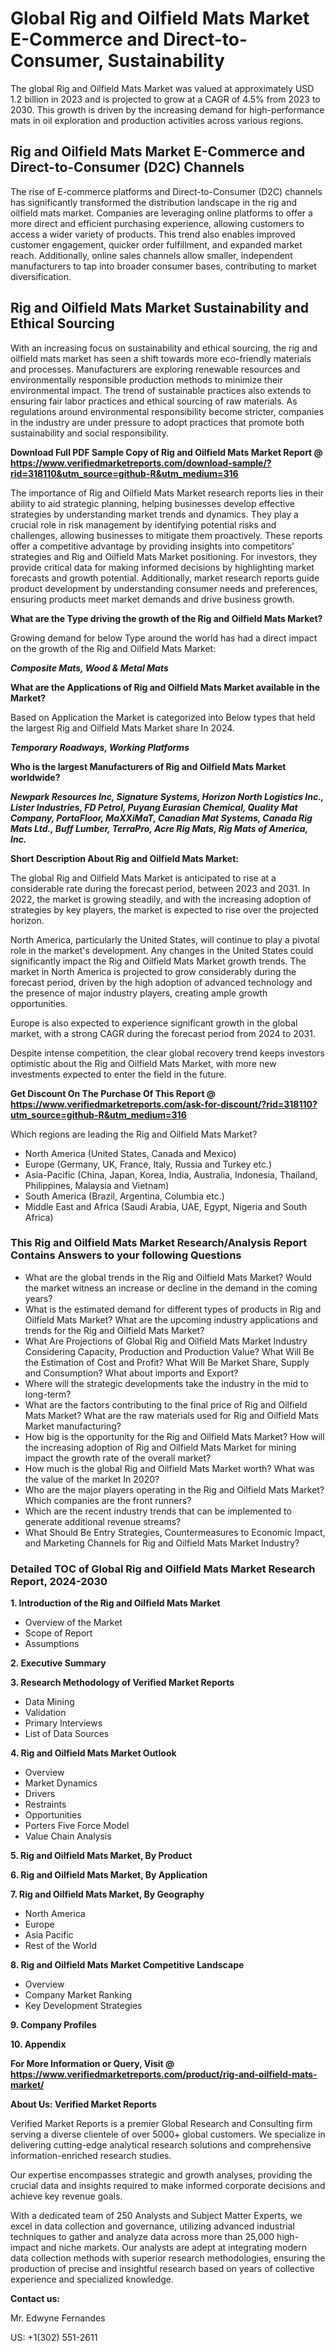 <h1>Global Rig and Oilfield Mats Market E-Commerce and Direct-to-Consumer, Sustainability</h1><p class=""><p>The global Rig and Oilfield Mats Market was valued at approximately USD 1.2 billion in 2023 and is projected to grow at a CAGR of 4.5% from 2023 to 2030. This growth is driven by the increasing demand for high-performance mats in oil exploration and production activities across various regions.</p><h2>Rig and Oilfield Mats Market E-Commerce and Direct-to-Consumer (D2C) Channels</h2><p>The rise of E-commerce platforms and Direct-to-Consumer (D2C) channels has significantly transformed the distribution landscape in the rig and oilfield mats market. Companies are leveraging online platforms to offer a more direct and efficient purchasing experience, allowing customers to access a wider variety of products. This trend also enables improved customer engagement, quicker order fulfillment, and expanded market reach. Additionally, online sales channels allow smaller, independent manufacturers to tap into broader consumer bases, contributing to market diversification.</p><h2>Rig and Oilfield Mats Market Sustainability and Ethical Sourcing</h2><p>With an increasing focus on sustainability and ethical sourcing, the rig and oilfield mats market has seen a shift towards more eco-friendly materials and processes. Manufacturers are exploring renewable resources and environmentally responsible production methods to minimize their environmental impact. The trend of sustainable practices also extends to ensuring fair labor practices and ethical sourcing of raw materials. As regulations around environmental responsibility become stricter, companies in the industry are under pressure to adopt practices that promote both sustainability and social responsibility.</p></p><p class=""><strong>Download Full PDF Sample Copy of Rig and Oilfield Mats Market Report @ <a href="https://www.verifiedmarketreports.com/download-sample/?rid=318110&utm_source=github-R&utm_medium=316" target="_blank">https://www.verifiedmarketreports.com/download-sample/?rid=318110&utm_source=github-R&utm_medium=316</a></strong></p><p>The importance of&nbsp;Rig and Oilfield Mats Market research reports lies in their ability to aid strategic planning, helping businesses develop effective strategies by understanding market trends and dynamics. They play a crucial role in risk management by identifying potential risks and challenges, allowing businesses to mitigate them proactively. These reports offer a competitive advantage by providing insights into competitors' strategies and Rig and Oilfield Mats Market positioning. For investors, they provide critical data for making informed decisions by highlighting market forecasts and growth potential. Additionally, market research reports guide product development by understanding consumer needs and preferences, ensuring products meet market demands and drive business growth.</p><p><strong>What are the&nbsp;Type driving the growth of the Rig and Oilfield Mats Market?</strong></p><p id="" class="">Growing demand for below Type around the world has had a direct impact on the growth of the Rig and Oilfield Mats Market:</p><p class=""><em><strong>Composite Mats, Wood & Metal Mats</strong></em></p><p class=""><strong>What are the&nbsp;Applications&nbsp;of Rig and Oilfield Mats Market available in the Market?</strong></p><p id="" class="">Based on Application the Market is categorized into Below types that held the largest Rig and Oilfield Mats Market share In 2024.</p><p class=""><em><strong>Temporary Roadways, Working Platforms</strong></em></p><p class=""><strong>Who is the largest Manufacturers of Rig and Oilfield Mats Market worldwide?</strong></p><p><em><strong>Newpark Resources Inc, Signature Systems, Horizon North Logistics Inc., Lister Industries, FD Petrol, Puyang Eurasian Chemical, Quality Mat Company, PortaFloor, MaXXiMaT, Canadian Mat Systems, Canada Rig Mats Ltd., Buff Lumber, TerraPro, Acre Rig Mats, Rig Mats of America, Inc.</strong></em></p><p id="" class=""><strong>Short Description About Rig and Oilfield Mats Market:</strong></p><p>The global Rig and Oilfield Mats Market is anticipated to rise at a considerable rate during the forecast period, between 2023 and 2031. In 2022, the market is growing steadily, and with the increasing adoption of strategies by key players, the market is expected to rise over the projected horizon.</p><p>North America, particularly the United States, will continue to play a pivotal role in the market's development. Any changes in the United States could significantly impact the Rig and Oilfield Mats Market growth trends. The market in North America is projected to grow considerably during the forecast period, driven by the high adoption of advanced technology and the presence of major industry players, creating ample growth opportunities.</p><p>Europe is also expected to experience significant growth in the global market, with a strong CAGR during the forecast period from 2024 to 2031.</p><p>Despite intense competition, the clear global recovery trend keeps investors optimistic about the Rig and Oilfield Mats Market, with more new investments expected to enter the field in the future.</p><p id="" class=""><strong>Get Discount On The Purchase Of This Report @ <a href="https://www.verifiedmarketreports.com/ask-for-discount/?rid=318110?utm_source=github-R&utm_medium=316" target="_blank">https://www.verifiedmarketreports.com/ask-for-discount/?rid=318110?utm_source=github-R&utm_medium=316</a></strong></p><p class="">Which regions are leading the Rig and Oilfield Mats Market?</p><ul><li>North America (United States, Canada and Mexico)</li><li>Europe (Germany, UK, France, Italy, Russia and Turkey etc.)</li><li>Asia-Pacific (China, Japan, Korea, India, Australia, Indonesia, Thailand, Philippines, Malaysia and Vietnam)</li><li>South America (Brazil, Argentina, Columbia etc.)</li><li>Middle East and Africa (Saudi Arabia, UAE, Egypt, Nigeria and South Africa)</li></ul><h3 id="" class="">This Rig and Oilfield Mats Market Research/Analysis Report Contains Answers to your following Questions</h3><ul><li>What are the global trends in the Rig and Oilfield Mats Market? Would the market witness an increase or decline in the demand in the coming years?</li><li>What is the estimated demand for different types of products in Rig and Oilfield Mats Market? What are the upcoming industry applications and trends for the Rig and Oilfield Mats Market?</li><li>What Are Projections of Global Rig and Oilfield Mats Market Industry Considering Capacity, Production and Production Value? What Will Be the Estimation of Cost and Profit? What Will Be Market Share, Supply and Consumption? What about imports and Export?</li><li>Where will the strategic developments take the industry in the mid to long-term?</li><li>What are the factors contributing to the final price of Rig and Oilfield Mats Market? What are the raw materials used for Rig and Oilfield Mats Market manufacturing?</li><li>How big is the opportunity for the Rig and Oilfield Mats Market? How will the increasing adoption of Rig and Oilfield Mats Market for mining impact the growth rate of the overall market?</li><li>How much is the global Rig and Oilfield Mats Market worth? What was the value of the market In 2020?</li><li>Who are the major players operating in the Rig and Oilfield Mats Market? Which companies are the front runners?</li><li>Which are the recent industry trends that can be implemented to generate additional revenue streams?</li><li>What Should Be Entry Strategies, Countermeasures to Economic Impact, and Marketing Channels for Rig and Oilfield Mats Market Industry?</li></ul><h3 id="" class="">Detailed TOC of Global Rig and Oilfield Mats Market Research Report, 2024-2030</h3><p id="" class=""><strong>1. Introduction of the Rig and Oilfield Mats Market</strong></p><ul><li>Overview of the Market</li><li>Scope of Report</li><li>Assumptions</li></ul><p id="" class=""><strong>2. Executive Summary</strong></p><p id="" class=""><strong>3. Research Methodology of Verified Market Reports</strong></p><ul><li>Data Mining</li><li>Validation</li><li>Primary Interviews</li><li>List of Data Sources</li></ul><p id="" class=""><strong>4. Rig and Oilfield Mats Market Outlook</strong></p><ul><li>Overview</li><li>Market Dynamics</li><li>Drivers</li><li>Restraints</li><li>Opportunities</li><li>Porters Five Force Model</li><li>Value Chain Analysis</li></ul><p id="" class=""><strong>5. Rig and Oilfield Mats Market, By Product</strong></p><p id="" class=""><strong>6. Rig and Oilfield Mats Market, By Application</strong></p><p id="" class=""><strong>7. Rig and Oilfield Mats Market, By Geography</strong></p><ul><li>North America</li><li>Europe</li><li>Asia Pacific</li><li>Rest of the World</li></ul><p id="" class=""><strong>8. Rig and Oilfield Mats Market Competitive Landscape</strong></p><ul><li>Overview</li><li>Company Market Ranking</li><li>Key Development Strategies</li></ul><p id="" class=""><strong>9. Company Profiles</strong></p><p id="" class=""><strong>10. Appendix</strong></p><p id="" class=""><strong>For More Information or Query, Visit @ <a href="https://www.verifiedmarketreports.com/product/rig-and-oilfield-mats-market/" target="_blank">https://www.verifiedmarketreports.com/product/rig-and-oilfield-mats-market/</a></strong></p><p id="" class=""><strong>About Us: Verified Market Reports</strong></p><p id="" class="">Verified Market Reports is a premier Global Research and Consulting firm serving a diverse clientele of over 5000+ global customers. We specialize in delivering cutting-edge analytical research solutions and comprehensive information-enriched research studies.</p><p id="" class="">Our expertise encompasses strategic and growth analyses, providing the crucial data and insights required to make informed corporate decisions and achieve key revenue goals.</p><p id="" class="">With a dedicated team of 250 Analysts and Subject Matter Experts, we excel in data collection and governance, utilizing advanced industrial techniques to gather and analyze data across more than 25,000 high-impact and niche markets. Our analysts are adept at integrating modern data collection methods with superior research methodologies, ensuring the production of precise and insightful research based on years of collective experience and specialized knowledge.</p><p id="" class=""><strong>Contact us:</strong></p><p id="" class="">Mr. Edwyne Fernandes</p><p id="" class="">US: +1(302) 551-2611</p>